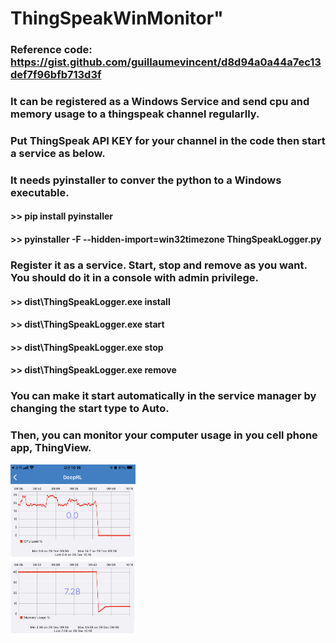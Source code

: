 # ThingSpeakWinMonitor"

### Reference code: https://gist.github.com/guillaumevincent/d8d94a0a44a7ec13def7f96bfb713d3f

### It can be registered as a Windows Service and send cpu and memory usage to a thingspeak channel regularlly. 

### Put ThingSpeak API KEY for your channel in the code then start a service as below.

### It needs pyinstaller to conver the python to a Windows executable.
#### >> pip install pyinstaller
#### >> pyinstaller -F --hidden-import=win32timezone ThingSpeakLogger.py

### Register it as a service. Start, stop and remove as you want. You should do it in a console with admin privilege.
#### >> dist\ThingSpeakLogger.exe install
#### >> dist\ThingSpeakLogger.exe start
#### >> dist\ThingSpeakLogger.exe stop
#### >> dist\ThingSpeakLogger.exe remove

### You can make it start automatically in the service manager by changing the start type to Auto.

### Then, you can monitor your computer usage in you cell phone app, ThingView.

<img src=./images/example_01.jpg width=200>